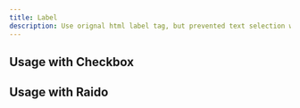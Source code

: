 ```yaml
---
title: Label
description: Use orignal html label tag, but prevented text selection when double clicked
---
```


## Usage with Checkbox

<preview code='<Label className="flex items-center">with checkbox <Checkbox /></Label>'></preview>

## Usage with Raido

<preview code='<RadioGroup>
  <Radio value="actify" id="radio-1" />
  <Label htmlFor="radio-1">with radio</Label>
</RadioGroup>'></preview>
